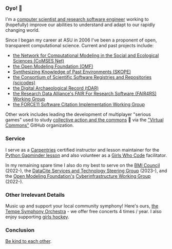 ### Oyo! 👋

I'm a [computer scientist and research software engineer](https://orcid.org/0000-0002-6523-6079) working to (hopefully) improve our abilities to understand and adapt to our rapidly changing world.

Since I began my career at ASU in 2006 I've been a proponent of open, transparent computational science. Current and past projects include:

- [the Network for Computational Modeling in the Social and Ecological Sciences (CoMSES Net)](https://comses.net)
- [the Open Modeling Foundation (OMF)](https://openmodelingfoundation.org)
- [Synthesizing Knowledge of Past Environments (SKOPE)](https://www.openskope.org) 
- [the Consortium of Scientific Software Registries and Repositories (scicodes)](https://scicodes.net)
- [the Digital Archaeological Record (tDAR)](https://www.tdar.org)
- [the Research Data Alliance's FAIR For Research Software (FAIR4RS) Working Group](https://www.rd-alliance.org/groups/fair-research-software-fair4rs-wg)
- [the FORCE11 Software Citation Implementation Working Group](https://force11.org/groups/software-citation-implementation-working-group/)

Other work includes leading the development of multiplayer "serious games" used to study [collective action and the commons](https://iasc-commons.org/) 🤲 via the ["Virtual Commons"](https://github.com/virtualcommons/) GitHub organization.


### Service

I serve as a [Carpentries](https://carpentries.org) certified instructor and lesson maintainer for the [Python Gapminder lesson](https://github.com/swcarpentry/python-novice-gapminder) and also volunteer as a [Girls Who Code](https://girlswhocode.com/) facilitator.

In my remaining spare time I also do my best to serve on the [BMI Council](https://github.com/csdms/bmi) (2022-), the [DataCite Services and Technology Steering Group](https://datacite.org/steering.html) (2023-), and the [Open Modeling Foundation's](https://openmodelingfoundation.org) [Cyberinfrastructure Working Group](https://www.openmodelingfoundation.org/governance/working-groups/#cyberinfrastructure-working-group) (2022-).

### Other Irrelevant Details

Music up and support your local community symphony! Here's ours, [the Tempe Symphony Orchestra](https://www.tempecenterforthearts.com/events/resident-artists/tempe-symphony-orchestra) - we offer free concerts 4 times / year.  I also enjoy supporting [girls hockey](https://www.arizonakachinas.com/).

### Conclusion

[Be kind to each other](https://www.goodreads.com/quotes/1020029-hello-babies-welcome-to-earth-it-s-hot-in-the-summer).

<!--
**alee/alee** is a ✨ _special_ ✨ repository because its `README.md` (this file) appears on your GitHub profile.

Here are some ideas to get you started:

- 🔭 I’m currently working on ...
- 🌱 I’m currently learning ...
- 👯 I’m looking to collaborate on ...
- 🤔 I’m looking for help with ...
- 💬 Ask me about ...
- 📫 How to reach me: ...
- 😄 Pronouns: ...
- ⚡ Fun fact: ...
-->
